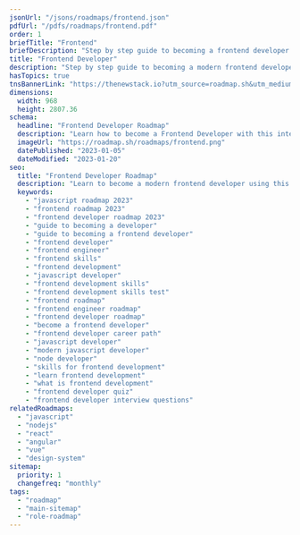 ```yaml
---
jsonUrl: "/jsons/roadmaps/frontend.json"
pdfUrl: "/pdfs/roadmaps/frontend.pdf"
order: 1
briefTitle: "Frontend"
briefDescription: "Step by step guide to becoming a frontend developer in 2023"
title: "Frontend Developer"
description: "Step by step guide to becoming a modern frontend developer in 2023"
hasTopics: true
tnsBannerLink: "https://thenewstack.io?utm_source=roadmap.sh&utm_medium=Referral&utm_campaign=Alert"
dimensions:
  width: 968
  height: 2807.36
schema:
  headline: "Frontend Developer Roadmap"
  description: "Learn how to become a Frontend Developer with this interactive step by step guide in 2023. We also have resources and short descriptions attached to the roadmap items so you can get everything you want to learn in one place."
  imageUrl: "https://roadmap.sh/roadmaps/frontend.png"
  datePublished: "2023-01-05"
  dateModified: "2023-01-20"
seo:
  title: "Frontend Developer Roadmap"
  description: "Learn to become a modern frontend developer using this roadmap. Community driven, articles, resources, guides, interview questions, quizzes for modern frontend development."
  keywords:
    - "javascript roadmap 2023"
    - "frontend roadmap 2023"
    - "frontend developer roadmap 2023"
    - "guide to becoming a developer"
    - "guide to becoming a frontend developer"
    - "frontend developer"
    - "frontend engineer"
    - "frontend skills"
    - "frontend development"
    - "javascript developer"
    - "frontend development skills"
    - "frontend development skills test"
    - "frontend roadmap"
    - "frontend engineer roadmap"
    - "frontend developer roadmap"
    - "become a frontend developer"
    - "frontend developer career path"
    - "javascript developer"
    - "modern javascript developer"
    - "node developer"
    - "skills for frontend development"
    - "learn frontend development"
    - "what is frontend development"
    - "frontend developer quiz"
    - "frontend developer interview questions"
relatedRoadmaps:
  - "javascript"
  - "nodejs"
  - "react"
  - "angular"
  - "vue"
  - "design-system"
sitemap:
  priority: 1
  changefreq: "monthly"
tags:
  - "roadmap"
  - "main-sitemap"
  - "role-roadmap"
---
```


